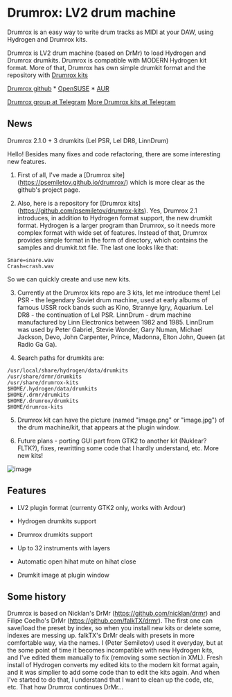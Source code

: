 # Drumrox: LV2 drum machine

Drumrox is an easy way to write drum tracks as MIDI at your DAW, using Hydrogen and Drumrox kits.

Drumrox is LV2 drum machine (based on DrMr) to load Hydrogen and Drumrox drumkits. Drumrox is compatible with MODERN Hydrogen kit format. More of that, Drumrox has own simple drumkit format and the repository with [Drumrox kits](https://github.com/psemiletov/drumrox-kits)


[Drumrox github](https://github.com/psemiletov/drumrox) *
[OpenSUSE](https://build.opensuse.org/package/show/multimedia:proaudio/drumrox) *
[AUR](https://aur.archlinux.org/packages/drumrox)


[Drumrox group at Telegram](https://t.me/drumrox) [More Drumrox kits at Telegram](https://t.me/drumrox_kits)

## News

Drumrox 2.1.0 + 3 drumkits (Lel PSR, Lel DR8, LinnDrum)

Hello!
Besides many fixes and code refactoring, there are some interesting new features.

1. First of all, I've made a [Drumrox site] (https://psemiletov.github.io/drumrox/) which is more clear as the github's project page.

2. Also, here is a repository for [Drumrox kits] (https://github.com/psemiletov/drumrox-kits). Yes, Drumrox 2.1 introduces, in addition to Hydrogen format support, the new drumkit format. Hydrogen is a larger program than Drumrox, so it needs more complex format with wide set of features. Instead of that, Drumrox provides simple format in the form of directory, which contains the samples and drumkit.txt file. The last one looks like that:

```Kick=kick.wav
Snare=snare.wav
Crash=crash.wav
```

So we can quickly create and use new kits.

3. Currently at the Drumrox kits repo are 3 kits, let me introduce them! Lel PSR - the legendary Soviet drum machine, used at early albums of famous USSR rock bands such as Kino, Strannye Igry, Aquarium. Lel DR8 - the continuation of Lel PSR. LinnDrum - drum machine manufactured by Linn Electronics between 1982 and 1985.
LinnDrum was used by Peter Gabriel, Stevie Wonder, Gary Numan, Michael Jackson, Devo, John Carpenter, Prince, Madonna, Elton John, Queen (at Radio Ga Ga).

4. Search paths for drumkits are:

```/usr/share/hydrogen/data/drumkits
/usr/local/share/hydrogen/data/drumkits
/usr/share/drmr/drumkits
/usr/share/drumrox-kits
$HOME/.hydrogen/data/drumkits
$HOME/.drmr/drumkits
$HOME/.drumrox/drumkits
$HOME/drumrox-kits
```

5. Drumrox kit can have the picture (named "image.png" or "image.jpg") of the drum machine/kit, that appears at the plugin window.

6. Future plans - porting GUI part from GTK2 to another kit (Nuklear? FLTK?), fixes, rewritting some code that I hardly understand, etc. More new kits!


![image](https://user-images.githubusercontent.com/8168336/246684340-0b81c208-a9e5-4c75-b843-8840223d13ac.png)

## Features

* LV2 plugin format (currenty GTK2 only, works with Ardour)

* Hydrogen drumkits support

* Drumrox drumkits support

* Up to 32 instruments with layers

* Automatic open hihat mute on hihat close

* Drumkit image at plugin window


## Some history

Drumrox is based on Nicklan's DrMr (https://github.com/nicklan/drmr) and Filipe Coelho's DrMr (https://github.com/falkTX/drmr). The first one can save/load the preset by index, so when you install new kits or delete some, indexes are messing up. falkTX's DrMr deals with presets in more comfortable way, via the names. I (Peter Semiletov) used it everyday, but at the some point of time it becomes incompatible with new Hydrogen kits, and I've edited them manually to fix (removing some section in XML). Fresh install of Hydrogen converts my edited kits to the modern kit format again, and it was simplier to add some code than to edit the kits again. And when I've started to do that, I understand that I want to clean up the code, etc, etc. That how Drumrox continues DrMr...



